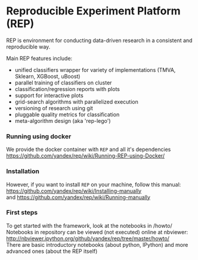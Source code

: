# Reproducible Experiment Platform (REP)

REP is environment for conducting data-driven research in a consistent and reproducible way.

Main REP features include:

  * unified classifiers wrapper for variety of implementations (TMVA, Sklearn, XGBoost, uBoost)
  * parallel training of classifiers on cluster 
  * classification/regression reports with plots
  * support for interactive plots
  * grid-search algorithms with parallelized execution
  * versioning of research using git
  * pluggable quality metrics for classification
  * meta-algorithm design (aka 'rep-lego')


### Running using docker
We provide the docker container with `REP` and all it's dependencies <br />
https://github.com/yandex/rep/wiki/Running-REP-using-Docker/

### Installation
However, if you want to install `REP` on your machine, follow this manual:  <br />
https://github.com/yandex/rep/wiki/Installing-manually <br />
and https://github.com/yandex/rep/wiki/Running-manually

### First steps

To get started with the framework, look at the notebooks in /howto/  <br />
Notebooks in repository can be viewed (not executed) online at nbviewer: http://nbviewer.ipython.org/github/yandex/rep/tree/master/howto/  <br />
There are basic introductory notebooks (about python, IPython) and more advanced ones (about the REP itself)

